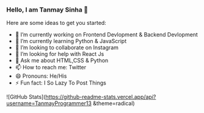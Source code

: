 ###  Hello, I am Tanmay Sinha 👋



Here are some ideas to get you started:

- 🔭 I’m currently working on Frontend Devlopment & Backend Devlopment
- 🌱 I’m currently learning Python & JavaScript
- 👯 I’m looking to collaborate on Instagram
- 🤔 I’m looking for help with React Js
- 💬 Ask me about HTML,CSS & Python
- 📫 How to reach me: Twitter 
- 😄 Pronouns: He/His
- ⚡ Fun fact: I So Lazy To Post Things

![GitHub Stats](https://github-readme-stats.vercel.app/api?username=TanmayProgrammer13 &theme=radical)
